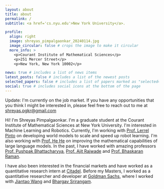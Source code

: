```yaml
---
layout: about
title: about
permalink: /
subtitle: <a href='cs.nyu.edu'>New York University</a>.

profile:
  align: right
  image: shreyas_pimpalgaonkar_20240114.jpg
  image_circular: false # crops the image to make it circular
  more_info: >
    <p>Courant Institute of Mathematical Sciences</p>
    <p>251 Mercer Street</p>
    <p>New York, New York 10002</p>

news: true # includes a list of news items
latest_posts: false # includes a list of the newest posts
selected_papers: false # includes a list of papers marked as "selected={true}"
social: true # includes social icons at the bottom of the page
---
```


Update: I'm currently on the job market. If you have any opportunities that you think I might be interested in, please feel free to reach out to me at shreyas.pgkr@gmail.com

Hi! I'm Shreyas Pimpalgaonkar. I'm a graduate student at the Courant Institute of Mathematical Sciences at New York University. I'm interested in Machine Learning and Robotics. Currently, I'm working with [Prof. Lerrel Pinto](lerrelpinto.com) on developing world models to scale and speed up robot learning. I'm also working with [Prof. He He](https://hhexiy.github.io/) on improving the mathematical capabilities of large language models. In the past, I have worked with amazing professors [Prof. Pushpak Bhattacharyya](https://www.cse.iitb.ac.in/~pb/), [Prof. Ajit Rajwade](https://www.cse.iitb.ac.in/~ajitvr/) and [Prof. Bhaskaran Raman](https://www.cse.iitb.ac.in/~br/). 

I have also been interested in the financial markets and have worked as a quantitative research intern at [Citadel](https://www.citadel.com/). Before my Masters, I worked as a quantitative researcher and developer at [Goldman Sachs](https://www.goldmansachs.com/), where I worked with [Jiantao Wang](https://www.linkedin.com/in/jiantao-wang-2127333/) and [Bhargav Srirangam](https://www.linkedin.com/in/bhargav-srirangam-a33a683/).